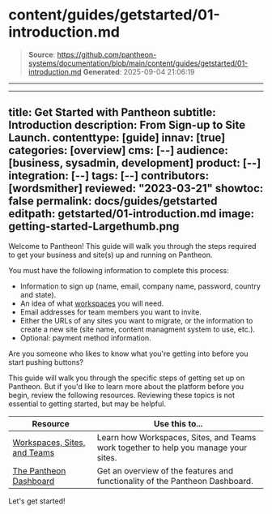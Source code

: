 # content/guides/getstarted/01-introduction.md

> **Source**: https://github.com/pantheon-systems/documentation/blob/main/content/guides/getstarted/01-introduction.md
> **Generated**: 2025-09-04 21:06:19

---

---
title: Get Started with Pantheon
subtitle: Introduction
description: From Sign-up to Site Launch.
contenttype: [guide]
innav: [true]
categories: [overview]
cms: [--]
audience: [business, sysadmin, development]
product: [--]
integration: [--]
tags: [--]
contributors: [wordsmither]
reviewed: "2023-03-21"
showtoc: false
permalink: docs/guides/getstarted
editpath: getstarted/01-introduction.md
image: getting-started-Largethumb.png
---

Welcome to Pantheon! This guide will walk you through the steps required to get your business and site(s) up and running on Pantheon.

You must have the following information to complete this process:
- Information to sign up (name, email, company name, password, country and state).
- An idea of what [workspaces](/guides/account-mgmt/workspace-sites-teams/workspaces) you will need.
- Email addresses for team members you want to invite.
- Either the URLs of any sites you want to migrate, or the information to create a new site (site name, content managment system to use, etc.).
- Optional: payment method information.


<Alert title="Note" type="info" >

Are you someone who likes to know what you're getting into before you start pushing buttons?

This guide will walk you through the specific steps of getting set up on Pantheon.  But if you'd like to learn more about the platform before you begin, review the following resources.  Reviewing these topics is not essential to getting started, but may be helpful.

| Resource | Use this to...  |
|---|---|
| [Workspaces, Sites, and Teams](/guides/account-mgmt/workspace-sites-teams) | Learn how Workspaces, Sites, and Teams work together to help you manage your sites.  |
| [The Pantheon Dashboard](/guides/new-dashboard)| Get an overview of the features and functionality of the Pantheon Dashboard.
</Alert>

Let's get started!
